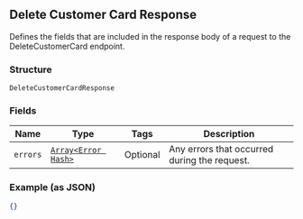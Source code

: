 ## Delete Customer Card Response

Defines the fields that are included in the response body of
a request to the DeleteCustomerCard endpoint.

### Structure

`DeleteCustomerCardResponse`

### Fields

| Name | Type | Tags | Description |
|  --- | --- | --- | --- |
| `errors` | [`Array<Error Hash>`](/doc/models/error.md) | Optional | Any errors that occurred during the request. |

### Example (as JSON)

```json
{}
```


